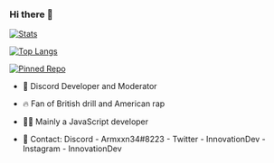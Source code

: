 ### Hi there 👋

[![Stats](https://github-readme-stats.vercel.app/api?username=Armxxn34&show_icons=true&theme=discord_old_blurple)](https://github.com/Armxxn34)

[![Top Langs](https://github-readme-stats.vercel.app/api/top-langs/?username=Armxxn34&theme=discord_old_blurple)](https://github.com/Armxxn34)

[![Pinned Repo](https://github-readme-stats.vercel.app/api/pin/?username=Armxxn34&repo=SlashCommandTemplate&theme=discord_old_blurple)](https://github.com/Armxxn34/SlashCommandTemplate)

- 🤔 Discord Developer and Moderator

- 🔥 Fan of British drill and American rap

- 👩‍💻 Mainly a JavaScript developer

- 🥼 Contact: Discord - Armxxn34#8223 - Twitter - InnovationDev - Instagram - InnovationDev

